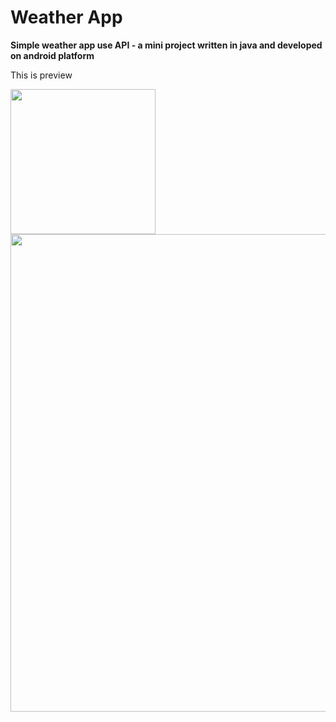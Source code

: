 # Weather App

**Simple weather app use API - a mini project written in java and developed on android platform**

This is preview


<img width="232" src="https://user-images.githubusercontent.com/89775012/164148917-5fb59edf-a338-4365-9806-88d67dca1778.png"> <img width="764" src="https://user-images.githubusercontent.com/89775012/164149161-1ea5cf72-2b6b-4ccb-b118-62f3c23ef01d.png">
